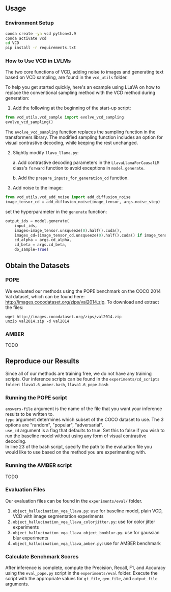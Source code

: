 ## Usage
### Environment Setup
```bash
conda create -yn vcd python=3.9
conda activate vcd
cd VCD
pip install -r requirements.txt
```

### How to Use VCD in LVLMs

The two core functions of VCD, adding noise to images and generating text based on VCD sampling, are found in the `vcd_utils` folder. 

To help you get started quickly, here's an example using LLaVA on how to replace the conventional sampling method with the VCD method during generation:
1. Add the following at the beginning of the start-up script:
```python
from vcd_utils.vcd_sample import evolve_vcd_sampling
evolve_vcd_sampling()
```
The `evolve_vcd_sampling` function replaces the sampling function in the transformers library. The modified sampling function includes an option for visual contrastive decoding, while keeping the rest unchanged.

2. Slightly modify `llava_llama.py`:

   a. Add contrastive decoding parameters in the `LlavaLlamaForCausalLM` class's `forward` function to avoid exceptions in `model.generate`.
   
   b. Add the `prepare_inputs_for_generation_cd` function.

3. Add noise to the image:
```python
from vcd_utils.vcd_add_noise import add_diffusion_noise
image_tensor_cd = add_diffusion_noise(image_tensor, args.noise_step)
```
set the hyperparameter in the `generate` function:
```python
output_ids = model.generate(
    input_ids,
    images=image_tensor.unsqueeze(0).half().cuda(),
    images_cd=(image_tensor_cd.unsqueeze(0).half().cuda() if image_tensor_cd is not None else None),
    cd_alpha = args.cd_alpha,
    cd_beta = args.cd_beta,
    do_sample=True)
```

## Obtain the Datasets
### POPE
We evaluated our methods using the POPE benchmark on the COCO 2014 Val dataset, which can be found here: http://images.cocodataset.org/zips/val2014.zip. 
To download and extract the files:
```
wget http://images.cocodataset.org/zips/val2014.zip
unzip val2014.zip -d val2014
```

### AMBER
TODO

## Reproduce our Results
Since all of our methods are training free, we do not have any training scripts.
Our inference scripts can be found in the `experiments/cd_scripts folder`: `llava1.6_amber.bash`, `llava1.6_pope.bash`

### Running the POPE script
`answers-file` argument is the name of the file that you want your inference results to be written to.  
`type` argument determines which subset of the COCO dataset to use. The 3 options are "random", "popular", "adversarial".  
`use_cd` argument is a flag that defaults to true. Set this to false if you wish to run the baseline model without using any form of visual contrastive decoding.  
In line 23 of the bash script, specify the path to the evaluation file you would like to use based on the method you are experimenting with.

### Running the AMBER script
TODO

### Evaluation Files 
Our evaluation files can be found in the `experiments/eval/` folder.  
1. `object_hallucination_vqa_llava.py`: use for baseline model, plain VCD, VCD with image segmentation experiments
2. `object_hallucination_vqa_llava_colorjitter.py`: use for color jitter experiments
3. `object_hallucination_vqa_llava_object_boxblur.py`: use for gaussian blur experiments
4. `object_hallucination_vqa_llava_amber.py`: use for AMBER benchmark


### Calculate Benchmark Scores
After inference is complete, compute the Precision, Recall, F1, and Accuracy using the `eval_pope.py` script in the `experiments/eval` folder. Execute the script with the appropriate values for `gt_file`, `gen_file`, and `output_file` arguments. 
